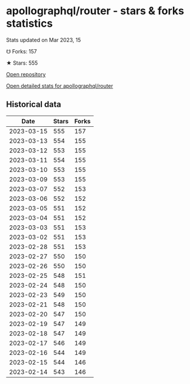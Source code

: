 # apollographql/router - stars & forks statistics

Stats updated on Mar 2023, 15

☋ Forks: 157

★ Stars: 555

[Open repository](https://github.com/apollographql/router)

[Open detailed stats for apollographql/router](https://reviewgithub.com/rep/apollographql/router)

## Historical data
| Date | Stars | Forks |
|------|-------|-------|
| 2023-03-15 | 555 | 157 | 
| 2023-03-13 | 554 | 155 | 
| 2023-03-12 | 553 | 155 | 
| 2023-03-11 | 554 | 155 | 
| 2023-03-10 | 553 | 155 | 
| 2023-03-09 | 553 | 155 | 
| 2023-03-07 | 552 | 153 | 
| 2023-03-06 | 552 | 152 | 
| 2023-03-05 | 551 | 152 | 
| 2023-03-04 | 551 | 152 | 
| 2023-03-03 | 551 | 153 | 
| 2023-03-02 | 551 | 153 | 
| 2023-02-28 | 551 | 153 | 
| 2023-02-27 | 550 | 150 | 
| 2023-02-26 | 550 | 150 | 
| 2023-02-25 | 548 | 151 | 
| 2023-02-24 | 548 | 150 | 
| 2023-02-23 | 549 | 150 | 
| 2023-02-21 | 548 | 150 | 
| 2023-02-20 | 547 | 150 | 
| 2023-02-19 | 547 | 149 | 
| 2023-02-18 | 547 | 149 | 
| 2023-02-17 | 546 | 149 | 
| 2023-02-16 | 544 | 149 | 
| 2023-02-15 | 544 | 146 | 
| 2023-02-14 | 543 | 146 | 

